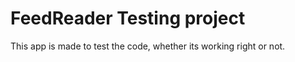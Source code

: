 # FeedReader Testing project

This app is made to test the code, whether its working right or not.

<img src="">
